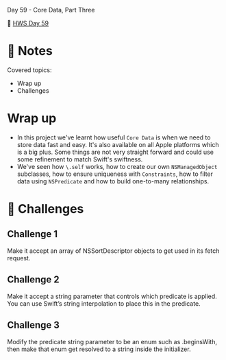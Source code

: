 Day 59 - Core Data, Part Three

🔗 [HWS Day 59](https://www.hackingwithswift.com/100/swiftui/59)


# 📝 Notes

Covered topics:

- Wrap up
- Challenges

# Wrap up

- In this project we've learnt how useful `Core Data` is when we need to store data fast and easy. It's also available on all Apple platforms which is a big plus. Some things are not very straight forward and could use some refinement to match Swift's swiftness.
- We've seen how `\.self` works, how to create our own `NSManagedObject` subclasses, how to ensure uniqueness with `Constraints`, how to filter data using `NSPredicate` and how to build one-to-many relationships. 

# 🎯 Challenges

## Challenge 1

>
Make it accept an array of NSSortDescriptor objects to get used in its fetch request.

## Challenge 2

>
Make it accept a string parameter that controls which predicate is applied. You can use Swift’s string interpolation to place this in the predicate.

## Challenge 3

>
Modify the predicate string parameter to be an enum such as .beginsWith, then make that enum get resolved to a string inside the initializer.